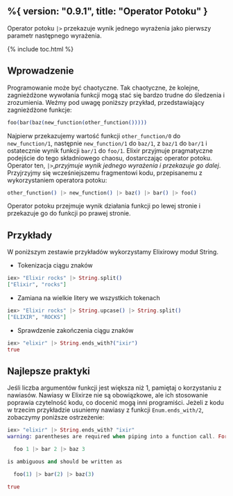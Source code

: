 %{
  version: "0.9.1",
  title: "Operator Potoku"
}
---

Operator potoku `|>` przekazuje wynik jednego wyrażenia jako pierwszy parametr następnego wyrażenia.

{% include toc.html %}

## Wprowadzenie

Programowanie może być chaotyczne.
Tak chaotyczne, że kolejne, zagnieżdżone wywołania funkcji mogą stać się bardzo trudne do śledzenia i zrozumienia.
Weźmy pod uwagę poniższy przykład, przedstawiający zagnieżdżone funkcje:

```elixir
foo(bar(baz(new_function(other_function()))))
```

Najpierw przekazujemy wartość funkcji `other_function/0` do `new_function/1`, następnie `new_function/1` do `baz/1`, z `baz/1` do `bar/1` i ostatecznie wynik funkcji `bar/1` do `foo/1`.
Elixir przyjmuje pragmatyczne podejście do tego składniowego chaosu, dostarczając operator potoku.
Operator ten, `|>`,_przyjmuje wynik jednego wyrażenia i przekazuje go dalej_.
Przyjrzyjmy się wcześniejszemu fragmentowi kodu, przepisanemu z wykorzystaniem operatora potoku:

```elixir
other_function() |> new_function() |> baz() |> bar() |> foo()
```

Operator potoku przejmuje wynik działania funkcji po lewej stronie i przekazuje go do funkcji po prawej stronie.

## Przykłady

W poniższym zestawie przykładów wykorzystamy Elixirowy moduł String.

- Tokenizacja ciągu znaków

```elixir
iex> "Elixir rocks" |> String.split()
["Elixir", "rocks"]
```

- Zamiana na wielkie litery we wszystkich tokenach

```elixir
iex> "Elixir rocks" |> String.upcase() |> String.split()
["ELIXIR", "ROCKS"]
```

- Sprawdzenie zakończenia ciągu znaków

```elixir
iex> "elixir" |> String.ends_with?("ixir")
true
```

## Najlepsze praktyki

Jeśli liczba argumentów funkcji jest większa niż 1, pamiętaj o korzystaniu z nawiasów.
Nawiasy w Elixirze nie są obowiązkowe, ale ich stosowanie poprawia czytelność kodu, co docenić mogą inni programiści.
Jeżeli z kodu w trzecim przykładzie usuniemy nawiasy z funkcji `Enum.ends_with/2`, zobaczymy poniższe ostrzeżenie:

```elixir
iex> "elixir" |> String.ends_with? "ixir"
warning: parentheses are required when piping into a function call. For example:

  foo 1 |> bar 2 |> baz 3

is ambiguous and should be written as

  foo(1) |> bar(2) |> baz(3)

true
```

